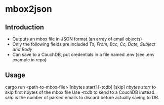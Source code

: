 # mbox2json
## Introduction
* Outputs an mbox file in JSON format (an array of email objects)
* Only the following fields are included *To, From, Bcc, Cc, Date, Subject and Body*
* Can save to a CouchDB, put credentials in a file named .env (see .env example in repo)

## Usage
cargo run &lt;path-to-mbox-file&gt; [nbytes start] [-tcdb] [skip]
*nbytes start* to skip first nbytes of the mbox file
Use *-tcdb* to send to a CouchDB instead. *skip* is the number of parsed emails to discard before actually saving to DB.

